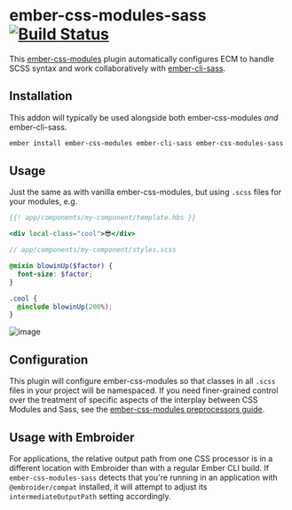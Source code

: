 # ember-css-modules-sass [![Build Status](https://travis-ci.org/dfreeman/ember-css-modules-sass.svg?branch=master)](https://travis-ci.org/dfreeman/ember-css-modules-sass)

This [ember-css-modules](https://github.com/salsify/ember-css-modules) plugin automatically configures ECM to handle SCSS syntax and work collaboratively with [ember-cli-sass](https://github.com/aexmachina/ember-cli-sass).

Installation
------------------------------------------------------------------------------

This addon will typically be used alongside both ember-css-modules _and_ ember-cli-sass.

```sh
ember install ember-css-modules ember-cli-sass ember-css-modules-sass
```

## Usage

Just the same as with vanilla ember-css-modules, but using `.scss` files for your modules, e.g.

```hbs
{{! app/components/my-component/template.hbs }}

<div local-class="cool">😎</div>
```

```scss
// app/components/my-component/styles.scss

@mixin blowinUp($factor) {
  font-size: $factor;
}

.cool {
  @include blowinUp(200%);
}
```

![image](https://user-images.githubusercontent.com/108688/27016516-daab38b6-4eee-11e7-8577-7d4ad475eb7f.png)


## Configuration

This plugin will configure ember-css-modules so that classes in all `.scss` files in your project will be namespaced. If you need finer-grained control over the treatment of specific aspects of the interplay between CSS Modules and Sass, see the [ember-css-modules preprocessors guide](https://github.com/salsify/ember-css-modules/blob/master/docs/PREPROCESSORS.md).

## Usage with Embroider

For applications, the relative output path from one CSS processor is in a different location with Embroider than with a regular Ember CLI build. If `ember-css-modules-sass` detects that you're running in an application with `@embroider/compat` installed, it will attempt to adjust its `intermediateOutputPath` setting accordingly.

